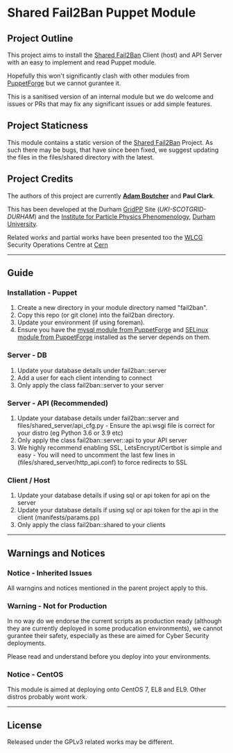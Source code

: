 # Shared Fail2Ban Puppet Module

## Project Outline

This project aims to install the [Shared Fail2Ban](https://github.com/bulgemonkey/Shared-Fail2Ban/) Client (host) and API Server with an easy to implement and read Puppet module.

Hopefully this won't significantly clash with other modules from [PuppetForge](https://forge.puppet.com/) but we cannot gurantee it.

This is a sanitised version of an internal module but we do welcome and issues or PRs that may fix any significant issues or add simple features.

## Project Staticness

This module contains a static version of the [Shared Fail2Ban](https://github.com/bulgemonkey/Shared-Fail2Ban/) Project. As such there may be bugs, that have since been fixed, we suggest updating the files in the files/shared directory with the latest.

## Project Credits

The authors of this project are currently **[Adam Boutcher](https://www.aboutcher.co.uk)** and **Paul Clark**.

This has been developed at the Durham [GridPP](https://gridpp.ac.uk) Site (*UKI-SCOTGRID-DURHAM*) and the [Institute for Particle Physics Phenomenology](https://www.ippp.dur.ac.uk), [Durham University](https://dur.ac.uk).

Related works and partial works have been presented too the [WLCG](https://wlcg.web.cern.ch/) Security Operations Centre at [Cern](https://home.cern/)

----

## Guide

### Installation - Puppet
1. Create a new directory in your module directory named "fail2ban".
2. Copy this repo (or git clone) into the fail2ban directory.
3. Update your environment (if using foreman).
4. Ensure you have the [mysql module from PuppetForge](https://forge.puppet.com/puppetlabs/mysql) and [SELinux module from PuppetForge](https://forge.puppet.com/modules/puppet/selinux) installed as the server depends on them.

### Server - DB
1. Update your database details under fail2ban::server
2. Add a user for each client intending to connect
3. Only apply the class fail2ban::server to your server

### Server - API (Recommended)
1. Update your database details under fail2ban::server and files/shared_server/api_cfg.py - Ensure the api.wsgi file is correct for your distro (eg Python 3.6 or 3.9 etc)
2. Only apply the class fail2ban::server::api to your API server
3. We highly recommend enabling SSL, LetsEncrypt/Certbot is simple and easy - You will need to uncomment the last few lines in (files/shared_server/http_api.conf) to force redirects to SSL

### Client / Host
1. Update your database details if using sql or api token for api on the server
2. Update your database details if using sql or api token for the api in the client (manifests/params.pp)
3. Only apply the class fail2ban::shared to your clients

----

## Warnings and Notices

### Notice - Inherited Issues

All warngins and notices mentioned in the parent project apply to this.

### Warning - Not for Production

In no way do we endorse the current scripts as production ready (although they are currently deployed in some producation environments), we cannot gurantee their safety, especially as these are aimed for Cyber Security deployments.

Please read and understand before you deploy into your environments.

### Notice - CentOS

This module is aimed at deploying onto CentOS 7, EL8 and EL9. Other distros probably wont work.

----

## License

Released under the GPLv3 related works may be different.
